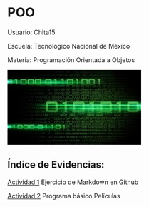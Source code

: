 # POO

Usuario: Chita15

Escuela: Tecnológico Nacional de México

Materia: Programación Orientada a Objetos 

![FondoImagen](./Setup/Img/Verde.jpg)

## Índice de Evidencias:

[Actividad 1](./Setup/README.md) Ejercicio de Markdown en Github

[Actividad 2](./PELICULA/Program.cs) Programa básico Películas
